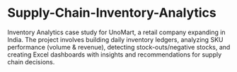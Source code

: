# Supply-Chain-Inventory-Analytics
Inventory Analytics case study for UnoMart, a retail company expanding in India. The project involves building daily inventory ledgers, analyzing SKU performance (volume &amp; revenue), detecting stock-outs/negative stocks, and creating Excel dashboards with insights and recommendations for supply chain decisions.
